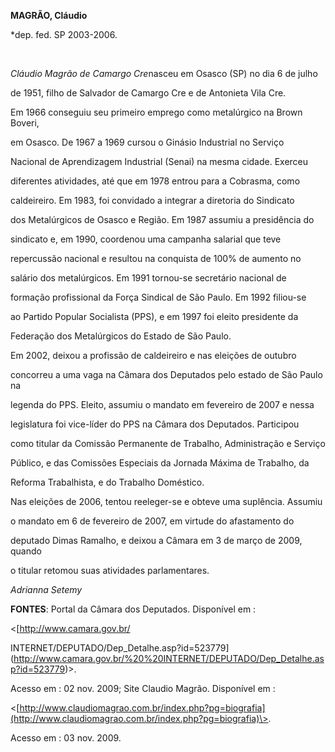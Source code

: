 **MAGRÃO, Cláudio**



\*dep. fed. SP 2003-2006.



 



*Cláudio Magrão de Camargo Cre*nasceu em Osasco (SP) no dia 6 de julho

de 1951, filho de Salvador de Camargo Cre e de Antonieta Vila Cre.



Em 1966 conseguiu seu primeiro emprego como metalúrgico na Brown Boveri,

em Osasco. De 1967 a 1969 cursou o Ginásio Industrial no Serviço

Nacional de Aprendizagem Industrial (Senai) na mesma cidade. Exerceu

diferentes atividades, até que em 1978 entrou para a Cobrasma, como

caldeireiro. Em 1983, foi convidado a integrar a diretoria do Sindicato

dos Metalúrgicos de Osasco e Região. Em 1987 assumiu a presidência do

sindicato e, em 1990, coordenou uma campanha salarial que teve

repercussão nacional e resultou na conquista de 100% de aumento no

salário dos metalúrgicos. Em 1991 tornou-se secretário nacional de

formação profissional da Força Sindical de São Paulo. Em 1992 filiou-se

ao Partido Popular Socialista (PPS), e em 1997 foi eleito presidente da

Federação dos Metalúrgicos do Estado de São Paulo.



Em 2002, deixou a profissão de caldeireiro e nas eleições de outubro

concorreu a uma vaga na Câmara dos Deputados pelo estado de São Paulo na

legenda do PPS. Eleito, assumiu o mandato em fevereiro de 2007 e nessa

legislatura foi vice-líder do PPS na Câmara dos Deputados. Participou

como titular da Comissão Permanente de Trabalho, Administração e Serviço

Público, e das Comissões Especiais da Jornada Máxima de Trabalho, da

Reforma Trabalhista, e do Trabalho Doméstico.



Nas eleições de 2006, tentou reeleger-se e obteve uma suplência. Assumiu

o mandato em 6 de fevereiro de 2007, em virtude do afastamento do

deputado Dimas Ramalho, e deixou a Câmara em 3 de março de 2009, quando

o titular retomou suas atividades parlamentares.



*Adrianna Setemy*



**FONTES**: Portal da Câmara dos Deputados. Disponível em :

\<[http://www.camara.gov.br/

INTERNET/DEPUTADO/Dep\_Detalhe.asp?id=523779](http://www.camara.gov.br/%20%20INTERNET/DEPUTADO/Dep_Detalhe.asp?id=523779)\>.

Acesso em : 02 nov. 2009; Site Claudio Magrão. Disponível em :

\<[http://www.claudiomagrao.com.br/index.php?pg=biografia](http://www.claudiomagrao.com.br/index.php?pg=biografia)\>.

Acesso em : 03 nov. 2009.



 



 



 

